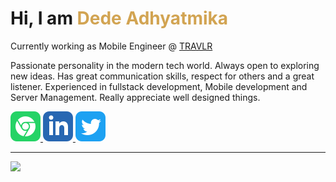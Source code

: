 <h1>Hi, I am <span style="color:rgb(210, 164, 82);">Dede Adhyatmika</span></h1>

<p>Currently working as Mobile Engineer @ <a href="https://www.10travlr.com.au/" target="_blank">TRAVLR</a></p>
<p>Passionate personality in the modern tech world. Always open to exploring new ideas. Has great communication skills, respect for others and a great listener. Experienced in fullstack development, Mobile development and Server Management. Really appreciate well designed things.</p>

<p>
  <a href="https://ptdede.me" rel="noreferrer" target="_blank" aria-label="call dede">
    <img style="background:white;border-radius:6px;" src="./github-assets/social-web.svg"/>
  </a>

  <a href="https://www.linkedin.com/in/ptdede/" rel="noreferrer" target="_blank" aria-label="linkedin website">
    <img style="background:white;border-radius:6px;" src="./github-assets/social-linkedin.svg"/>
  </a>

  <a href="https://twitter.com/ptdede" rel="noreferrer" target="_blank" aria-label="twitter website">
    <img style="background:white;border-radius:6px;" src="./github-assets/social-twitter.svg"/>
  </a>
</p>

---

<!-- 
<img align="left" height="170em" src="https://github-readme-stats.vercel.app/api?username=ptdede&show_icons=true&title_color=fff&icon_color=79ff97&text_color=9f9f9f&bg_color=151515" /> -->

<img height="170em" src="https://github-readme-stats.vercel.app/api/top-langs/?username=ptdede&show_icons=true&title_color=fff&icon_color=79ff97&text_color=9f9f9f&bg_color=151515&layout=compact&langs_count=7" />
